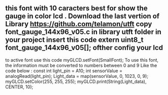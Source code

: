 this font with 10 caracters best for show the gauge in color lcd .
Download the last vertion of Library 
https://github.com/telamon/utft
copy font_gauge_144x96_v05.c in library utft folder
in your project insert this code
extern uint8_t font_gauge_144x96_v05[];
ofther config your lcd
----------------------------
to active font use this code
myGLCD.setFont(SmallFont);
To use this font, the information must be converted to numbers between 0 and 9
Like the code below :
const int light_pin = A10;
int sensorValue = analogRead(light_pin);
Light_data = map(sensorValue, 0, 1023, 0, 9);
myGLCD.setColor(255, 255, 255);
myGLCD.print(String(Light_data), CENTER, 10);
